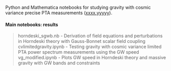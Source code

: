 Python and Mathematica notebooks for studying gravity with cosmic variance precise PTA measurements ([xxxx.yyyyy](https://arxiv.org/abs/xxxx.yyyyy)).

#### Main notebooks: results
> horndeski_sgwb.nb - Derivation of field equations and perturbations in Horndeski theory with Gauss-Bonnet scalar field coupling <br />
> cvlimitedgravity.ipynb - Testing gravity with cosmic variance limited PTA power spectrum measurements using the GW speed <br />
> vg_modified.ipynb - Plots GW speed in Horndeski theory and massive gravity with GW bands and constraints